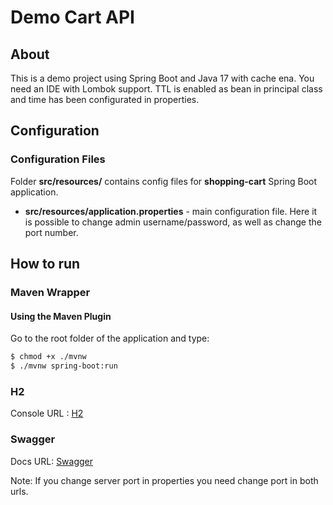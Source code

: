 # Demo Cart API

## About

This is a demo project using Spring Boot and Java 17 with cache ena. You need an IDE with Lombok support. TTL is enabled as bean in principal class and time has been configurated in properties.

## Configuration

### Configuration Files

Folder **src/resources/** contains config files for **shopping-cart** Spring Boot application.

* **src/resources/application.properties** - main configuration file. Here it is possible to change admin username/password,
  as well as change the port number.


## How to run

### Maven Wrapper

#### Using the Maven Plugin

Go to the root folder of the application and type:
```bash
$ chmod +x ./mvnw
$ ./mvnw spring-boot:run
```

### H2
Console URL : [H2](http://localhost:8081/database/h2)

### Swagger

Docs URL: [Swagger](http://localhost:8081/swagger-ui.html#/)

Note: If you change server port in properties you need change port in both urls.



